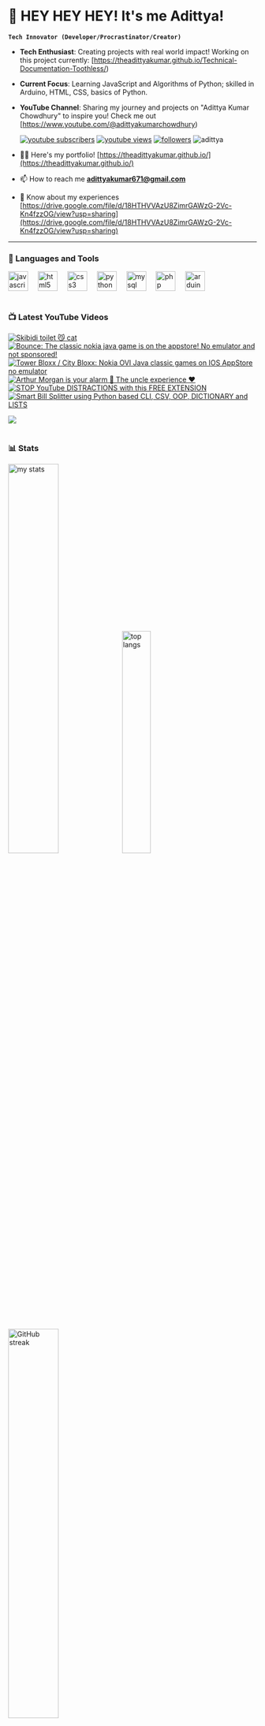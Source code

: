 # 👑 HEY HEY HEY! It's me Adittya!

**`Tech Innovator (Developer/Procrastinator/Creator)`**

- **Tech Enthusiast**: Creating projects with real world impact! Working on this project currently: [https://theadittyakumar.github.io/Technical-Documentation-Toothless/)
- **Current Focus**: Learning JavaScript and Algorithms of Python; skilled in Arduino, HTML, CSS, basics of Python.
- **YouTube Channel**: Sharing my journey and projects on "Adittya Kumar Chowdhury" to inspire you! Check me out [https://www.youtube.com/@adittyakumarchowdhury) 

   <p align="left">
      <a href="https://www.youtube.com/channel/UCu68HfYtlcXFI7kNhnSdspA?sub_confirmation=1">
         <img alt="youtube subscribers" title="Subscribe to my YouTube channel" src="https://custom-icon-badges.demolab.com/youtube/channel/subscribers/UCu68HfYtlcXFI7kNhnSdspA?color=%23E05D44&label=SUBSCRIBE&logo=video&logoColor=white&style=for-the-badge&labelColor=CE4630"/></a> 
      <a href="https://www.youtube.com/c/adittyakumarchowdhury">
         <img alt="youtube views" title="YouTube views" src="https://custom-icon-badges.demolab.com/youtube/channel/views/UCu68HfYtlcXFI7kNhnSdspA?color=%23E1AD0E&logo=eye&logoColor=white&style=for-the-badge&labelColor=C79600"/></a> 
      <a href="https://github.com/TheAdittyaKumar?tab=followers">
         <img alt="followers" title="Follow me on Github" src="https://custom-icon-badges.demolab.com/github/followers/TheAdittyaKumar?color=236ad3&labelColor=1155ba&style=for-the-badge&logo=person-add&label=Follow&logoColor=white"/></a>
      <img src="https://komarev.com/ghpvc/?username=TheAdittyaKumar&label=Profile%20views&color=0e75b6&style=flat" alt="adittya" />
   </p>


- 👨‍💻 Here's my portfolio! [https://theadittyakumar.github.io/](https://theadittyakumar.github.io/)

- 📫 How to reach me **adittyakumar671@gmail.com**

- 📄 Know about my experiences [https://drive.google.com/file/d/18HTHVVAzU8ZimrGAWzG-2Vc-Kn4fzzOG/view?usp=sharing](https://drive.google.com/file/d/18HTHVVAzU8ZimrGAWzG-2Vc-Kn4fzzOG/view?usp=sharing)

---

### 🧰 Languages and Tools

<div align="left">
  <img src="https://cdn.jsdelivr.net/gh/devicons/devicon/icons/javascript/javascript-original.svg" height="40" alt="javascript logo"  />
  <img width="12" />
  <img src="https://cdn.jsdelivr.net/gh/devicons/devicon/icons/html5/html5-original.svg" height="40" alt="html5 logo"  />
  <img width="12" />
  <img src="https://cdn.jsdelivr.net/gh/devicons/devicon/icons/css3/css3-original.svg" height="40" alt="css3 logo"  />
  <img width="12" />
  <img src="https://cdn.jsdelivr.net/gh/devicons/devicon/icons/python/python-original.svg" height="40" alt="python logo"  />
  <img width="12" />
  <img src="https://cdn.jsdelivr.net/gh/devicons/devicon/icons/mysql/mysql-original.svg" height="40" alt="mysql logo"  />
  <img width="12" />
  <img src="https://cdn.jsdelivr.net/gh/devicons/devicon/icons/php/php-original.svg" height="40" alt="php logo"  />
  <img width="12" />
  <img src="https://cdn.jsdelivr.net/gh/devicons/devicon/icons/arduino/arduino-original.svg" height="40" alt="arduino logo"  />
</div>


#

### 📺 Latest YouTube Videos

<!-- BEGIN YOUTUBE-CARDS -->
[![Skibidi toilet 😼 cat](https://ytcards.demolab.com/?id=KI6U6Abuah8&title=Skibidi+toilet+%F0%9F%98%BC+cat&lang=en&timestamp=1744310434&background_color=%230d1117&title_color=%23ffffff&stats_color=%23dedede&max_title_lines=1&width=250&border_radius=5 "Skibidi toilet 😼 cat")](https://www.youtube.com/watch?v=KI6U6Abuah8)
[![Bounce: The classic nokia java game is on the appstore! No emulator and not sponsored!](https://ytcards.demolab.com/?id=8KC1Vhmp7wo&title=Bounce%3A+The+classic+nokia+java+game+is+on+the+appstore%21+No+emulator+and+not+sponsored%21&lang=en&timestamp=1744277976&background_color=%230d1117&title_color=%23ffffff&stats_color=%23dedede&max_title_lines=1&width=250&border_radius=5 "Bounce: The classic nokia java game is on the appstore! No emulator and not sponsored!")](https://www.youtube.com/watch?v=8KC1Vhmp7wo)
[![Tower Bloxx / City Bloxx: Nokia OVI Java classic games on IOS AppStore no emulator](https://ytcards.demolab.com/?id=YceeN9XbMEU&title=Tower+Bloxx+%2F+City+Bloxx%3A+Nokia+OVI+Java+classic+games+on+IOS+AppStore+no+emulator&lang=en&timestamp=1744222477&background_color=%230d1117&title_color=%23ffffff&stats_color=%23dedede&max_title_lines=1&width=250&border_radius=5 "Tower Bloxx / City Bloxx: Nokia OVI Java classic games on IOS AppStore no emulator")](https://www.youtube.com/watch?v=YceeN9XbMEU)
[![Arthur Morgan is your alarm 🚨 The uncle experience ❤️](https://ytcards.demolab.com/?id=QDXJlPw_Hr0&title=Arthur+Morgan+is+your+alarm+%F0%9F%9A%A8+The+uncle+experience+%E2%9D%A4%EF%B8%8F&lang=en&timestamp=1744062215&background_color=%230d1117&title_color=%23ffffff&stats_color=%23dedede&max_title_lines=1&width=250&border_radius=5 "Arthur Morgan is your alarm 🚨 The uncle experience ❤️")](https://www.youtube.com/watch?v=QDXJlPw_Hr0)
[![STOP YouTube DISTRACTIONS with this FREE EXTENSION](https://ytcards.demolab.com/?id=UdE66o4WqKs&title=STOP+YouTube+DISTRACTIONS+with+this+FREE+EXTENSION&lang=en&timestamp=1740259155&background_color=%230d1117&title_color=%23ffffff&stats_color=%23dedede&max_title_lines=1&width=250&border_radius=5 "STOP YouTube DISTRACTIONS with this FREE EXTENSION")](https://www.youtube.com/watch?v=UdE66o4WqKs)
[![Smart Bill Splitter using Python based CLI, CSV, OOP, DICTIONARY and LISTS](https://ytcards.demolab.com/?id=yJ1tIJD-Vjo&title=Smart+Bill+Splitter+using+Python+based+CLI%2C+CSV%2C+OOP%2C+DICTIONARY+and+LISTS&lang=en&timestamp=1740233447&background_color=%230d1117&title_color=%23ffffff&stats_color=%23dedede&max_title_lines=1&width=250&border_radius=5 "Smart Bill Splitter using Python based CLI, CSV, OOP, DICTIONARY and LISTS")](https://www.youtube.com/watch?v=yJ1tIJD-Vjo)
<!-- END YOUTUBE-CARDS -->

[<img src="https://custom-icon-badges.demolab.com/badge/-Subscribe%20For%20More-red?style=for-the-badge&logo=video&logoColor=white"/>](https://www.youtube.com/channel/UCu68HfYtlcXFI7kNhnSdspA?sub_confirmation=1)

#

### 📊 Stats

<div align="left">
  <img alt="my stats" width="45%" src="https://github-readme-stats.vercel.app/api?username=TheAdittyaKumar&show_icons=true&hide_border=true&theme=vision-friendly-dark" />
  <img alt="top langs" width="34%" src="https://github-readme-stats.vercel.app/api/top-langs/?username=TheAdittyaKumar&layout=compact&hide_border=true&theme=vision-friendly-dark" />
  <img alt="GitHub streak" width="45%" src="https://github-readme-streak-stats.herokuapp.com/?user=TheAdittyaKumar&theme=vision-friendly-dark&hide_border=true" />

</div>



<!-- ![GitHub Streak](https://streak-stats.demolab.com?user=TheAdittyaKumar&theme=swift&border_radius=4.5) -->
#

